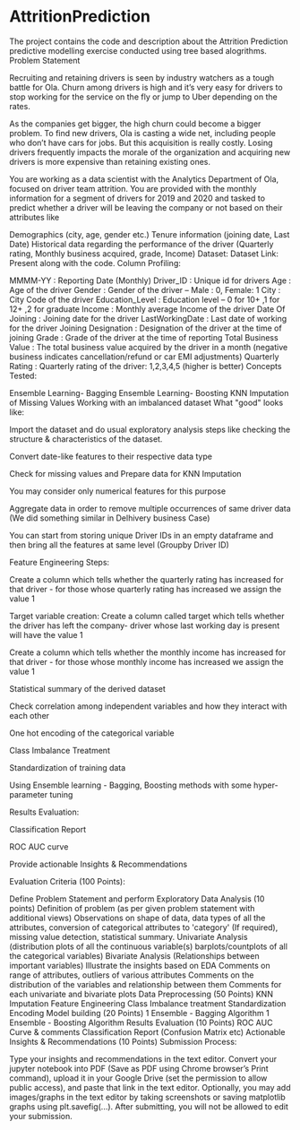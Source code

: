 # AttritionPrediction
The project contains the code and description about the Attrition Prediction predictive modelling exercise conducted using tree based alogrithms.
Problem Statement

Recruiting and retaining drivers is seen by industry watchers as a tough battle for Ola. Churn among drivers is high and it’s very easy for drivers to stop working for the service on the fly or jump to Uber depending on the rates.

As the companies get bigger, the high churn could become a bigger problem. To find new drivers, Ola is casting a wide net, including people who don’t have cars for jobs. But this acquisition is really costly. Losing drivers frequently impacts the morale of the organization and acquiring new drivers is more expensive than retaining existing ones.

You are working as a data scientist with the Analytics Department of Ola, focused on driver team attrition. You are provided with the monthly information for a segment of drivers for 2019 and 2020 and tasked to predict whether a driver will be leaving the company or not based on their attributes like

Demographics (city, age, gender etc.)
Tenure information (joining date, Last Date)
Historical data regarding the performance of the driver (Quarterly rating, Monthly business acquired, grade, Income)
Dataset:
Dataset Link: Present along with the code.
Column Profiling:

MMMM-YY : Reporting Date (Monthly)
Driver_ID : Unique id for drivers
Age : Age of the driver
Gender : Gender of the driver – Male : 0, Female: 1
City : City Code of the driver
Education_Level : Education level – 0 for 10+ ,1 for 12+ ,2 for graduate
Income : Monthly average Income of the driver
Date Of Joining : Joining date for the driver
LastWorkingDate : Last date of working for the driver
Joining Designation : Designation of the driver at the time of joining
Grade : Grade of the driver at the time of reporting
Total Business Value : The total business value acquired by the driver in a month (negative business indicates cancellation/refund or car EMI adjustments)
Quarterly Rating : Quarterly rating of the driver: 1,2,3,4,5 (higher is better)
Concepts Tested:

Ensemble Learning- Bagging
Ensemble Learning- Boosting
KNN Imputation of Missing Values
Working with an imbalanced dataset
What "good" looks like:

Import the dataset and do usual exploratory analysis steps like checking the structure & characteristics of the dataset.

Convert date-like features to their respective data type

Check for missing values and Prepare data for KNN Imputation

You may consider only numerical features for this purpose

Aggregate data in order to remove multiple occurrences of same driver data (We did something similar in Delhivery business Case)

You can start from storing unique Driver IDs in an empty dataframe and then bring all the features at same level (Groupby Driver ID)

Feature Engineering Steps:

Create a column which tells whether the quarterly rating has increased for that driver - for those whose quarterly rating has increased we assign the value 1

Target variable creation: Create a column called target which tells whether the driver has left the company- driver whose last working day is present will have the value 1

Create a column which tells whether the monthly income has increased for that driver - for those whose monthly income has increased we assign the value 1

Statistical summary of the derived dataset

Check correlation among independent variables and how they interact with each other

One hot encoding of the categorical variable

Class Imbalance Treatment

Standardization of training data

Using Ensemble learning - Bagging, Boosting methods with some hyper-parameter tuning

Results Evaluation:

Classification Report

ROC AUC curve

Provide actionable Insights & Recommendations

Evaluation Criteria (100 Points):

Define Problem Statement and perform Exploratory Data Analysis (10 points)
Definition of problem (as per given problem statement with additional views)
Observations on shape of data, data types of all the attributes, conversion of categorical attributes to 'category' (If required), missing value detection, statistical summary.
Univariate Analysis (distribution plots of all the continuous variable(s) barplots/countplots of all the categorical variables)
Bivariate Analysis (Relationships between important variables)
Illustrate the insights based on EDA
Comments on range of attributes, outliers of various attributes
Comments on the distribution of the variables and relationship between them
Comments for each univariate and bivariate plots
Data Preprocessing (50 Points)
KNN Imputation
Feature Engineering
Class Imbalance treatment
Standardization
Encoding
Model building (20 Points)
1 Ensemble - Bagging Algorithm
1 Ensemble - Boosting Algorithm
Results Evaluation (10 Points)
ROC AUC Curve & comments
Classification Report (Confusion Matrix etc)
Actionable Insights & Recommendations (10 Points)
Submission Process:

Type your insights and recommendations in the text editor.
Convert your jupyter notebook into PDF (Save as PDF using Chrome browser’s Print command), upload it in your Google Drive (set the permission to allow public access), and paste that link in the text editor.
Optionally, you may add images/graphs in the text editor by taking screenshots or saving matplotlib graphs using plt.savefig(...).
After submitting, you will not be allowed to edit your submission.

